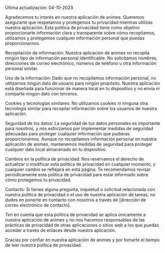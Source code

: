 Última actualización: 04-10-2023

Agradecemos tu interés en nuestra aplicación de animes. Queremos asegurarte que respetamos y
protegemos tu privacidad mientras utilizas nuestra aplicación. Esta política de privacidad tiene como
objetivo proporcionarte información clara y transparente sobre cómo recopilamos, utilizamos y
protegemos cualquier información personal que puedas proporcionarnos.

Recopilación de información:
Nuestra aplicación de animes no recopila ningún tipo de información personal identificable. No
solicitamos nombres, direcciones de correo electrónico, números de teléfono u otra información
personal similar.

Uso de la información:
Dado que no recopilamos información personal, no utilizamos ningún dato de usuario para ningún
propósito. Nuestra aplicación está diseñada para funcionar de manera local en tu dispositivo y no envía
ni comparte ningún dato con terceros.

Cookies y tecnologías similares:
No utilizamos cookies ni ninguna otra tecnología similar para recopilar información sobre los usuarios
de nuestra aplicación.

Seguridad de los datos:
La seguridad de tus datos personales es importante para nosotros, y nos esforzamos por implementar
medidas de seguridad adecuadas para proteger cualquier información que pudieras proporcionarnos.
Aunque no recopilamos información personal en nuestra aplicación de animes, mantenemos medidas de
seguridad para proteger cualquier dato local almacenado en tu dispositivo.

Cambios en la política de privacidad:
Nos reservamos el derecho de actualizar o modificar esta política de privacidad en cualquier momento,
y cualquier cambio se reflejará en esta página. Te recomendamos revisar periódicamente esta política
de privacidad para estar informado sobre cómo protegemos tu privacidad.

Contacto:
Si tienes alguna pregunta, inquietud o solicitud relacionada con nuestra política de privacidad o el uso
de nuestra aplicación de tareas, no dudes en ponerte en contacto con nosotros a través de [dirección de
correo electrónico de contacto].

Ten en cuenta que esta política de privacidad se aplica únicamente a nuestra aplicación de animes y no
nos hacemos responsables de las prácticas de privacidad de otras aplicaciones o sitios web a los que
puedas acceder a través de enlaces desde nuestra aplicación.

Gracias por confiar en nuestra aplicación de animes y por tomarte el tiempo de leer nuestra política de
privacidad.
